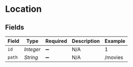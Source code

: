 # Location


## Fields

| Field              | Type               | Required           | Description        | Example            |
| ------------------ | ------------------ | ------------------ | ------------------ | ------------------ |
| `id`               | *Integer*          | :heavy_minus_sign: | N/A                | 1                  |
| `path`             | *String*           | :heavy_minus_sign: | N/A                | /movies            |